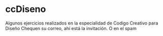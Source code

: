 # ccDiseno
Algunos ejercicios realizados en la especialidad de Codigo Creativo para Diseño
Chequen su correo, ahí está la invitación. O en el spam
